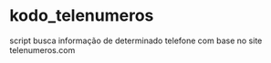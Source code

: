 # kodo_telenumeros
script busca informação de determinado telefone com base no site telenumeros.com
